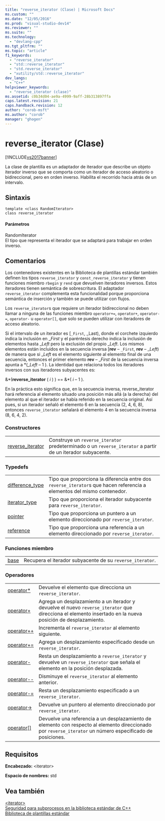 ```yaml
---
title: "reverse_iterator (Clase) | Microsoft Docs"
ms.custom: ""
ms.date: "12/05/2016"
ms.prod: "visual-studio-dev14"
ms.reviewer: ""
ms.suite: ""
ms.technology: 
  - "devlang-cpp"
ms.tgt_pltfrm: ""
ms.topic: "article"
f1_keywords: 
  - "reverse_iterator"
  - "std::reverse_iterator"
  - "std.reverse_iterator"
  - "xutility/std::reverse_iterator"
dev_langs: 
  - "C++"
helpviewer_keywords: 
  - "reverse_iterator (clase)"
ms.assetid: c0b34d04-ae9a-4999-9aff-28b313897ffa
caps.latest.revision: 21
caps.handback.revision: 12
author: "corob-msft"
ms.author: "corob"
manager: "ghogen"
---
```

# reverse_iterator (Clase)
[!INCLUDE[vs2017banner](../assembler/inline/includes/vs2017banner.md)]

La clase de plantilla es un adaptador de iterador que describe un objeto iterador inverso que se comporta como un iterador de acceso aleatorio o bidireccional, pero en orden inverso.  Habilita el recorrido hacia atrás de un intervalo.  
  
## Sintaxis  
  
```  
template <class RandomIterator>  
class reverse_iterator  
```  
  
#### Parámetros  
 RandomIterator  
 El tipo que representa el iterador que se adaptará para trabajar en orden inverso.  
  
## Comentarios  
 Los contenedores existentes en la Biblioteca de plantillas estándar también definen los tipos `reverse_iterator` y `const_reverse_iterator` y tienen funciones miembro `rbegin` y `rend` que devuelven iteradores inversos.  Estos iteradores tienen semántica de sobrescritura.  El adaptador `reverse_iterator` complementa esta funcionalidad porque proporciona semántica de inserción y también se puede utilizar con flujos.  
  
 Los `reverse_iterator`s que requiere un iterador bidireccional no deben llamar a ninguna de las funciones miembro `operator+=`, `operator+`, `operator-=`, `operator-` u `operator[]`, que solo se pueden utilizar con iteradores de acceso aleatorio.  
  
 Si el intervalo de un iterador es \[`_First`, \_Last\), donde el corchete izquierdo indica la inclusión en \_*First* y el paréntesis derecho indica la inclusión de elementos hasta \_*Left* pero la exclusión del propio \_*Left*.  Los mismos elementos están incluidos en la secuencia inversa \[**rev** – `_First`, **rev** – \_*Left*\) de manera que si \_*Left* es el elemento siguiente al elemento final de una secuencia, entonces el primer elemento **rev** – \_*First* de la secuencia inversa apunta a \*\(\_*Left* – 1 \).  La identidad que relaciona todos los iteradores inversos con sus iteradores subyacentes es:  
  
 &\*\(**reverse\_iterator** \( *i* \) \) \=\= &\*\( *i* – 1 \).  
  
 En la práctica esto significa que, en la secuencia inversa, reverse\_iterator hará referencia al elemento situado una posición más allá \(a la derecha\) del elemento al que el iterador se había referido en la secuencia original.  Así pues, si un iterador señaló el elemento 6 en la secuencia \(2, 4, 6, 8\), entonces `reverse_iterator` señalará el elemento 4 en la secuencia inversa \(8, 6, 4, 2\).  
  
### Constructores  
  
|||  
|-|-|  
|[reverse\_iterator](../Topic/reverse_iterator::reverse_iterator.md)|Construye un `reverse_iterator` predeterminado o un `reverse_iterator` a partir de un iterador subyacente.|  
  
### Typedefs  
  
|||  
|-|-|  
|[difference\_type](../Topic/reverse_iterator::difference_type.md)|Tipo que proporciona la diferencia entre dos `reverse_iterator`s que hacen referencia a elementos del mismo contenedor.|  
|[iterator\_type](../Topic/reverse_iterator::iterator_type.md)|Tipo que proporciona el iterador subyacente para `reverse_iterator`.|  
|[pointer](../Topic/reverse_iterator::pointer.md)|Tipo que proporciona un puntero a un elemento direccionado por `reverse_iterator`.|  
|[reference](../Topic/reverse_iterator::reference.md)|Tipo que proporciona una referencia a un elemento direccionado por `reverse_iterator`.|  
  
### Funciones miembro  
  
|||  
|-|-|  
|[base](../Topic/reverse_iterator::base.md)|Recupera el iterador subyacente de su `reverse_iterator`.|  
  
### Operadores  
  
|||  
|-|-|  
|[operator\*](../Topic/reverse_iterator::operator*.md)|Devuelve el elemento que direcciona un `reverse_iterator`.|  
|[operator\+](../Topic/reverse_iterator::operator+.md)|Agrega un desplazamiento a un iterador y devuelve el nuevo `reverse_iterator` que direcciona el elemento insertado en la nueva posición de desplazamiento.|  
|[operator\+\+](../Topic/reverse_iterator::operator++.md)|Incrementa el `reverse_iterator` al elemento siguiente.|  
|[operator\+\=](../Topic/reverse_iterator::operator+=.md)|Agrega un desplazamiento especificado desde un `reverse_iterator`.|  
|[operator\-](../Topic/reverse_iterator::operator-.md)|Resta un desplazamiento a `reverse_iterator` y devuelve un `reverse_iterator` que señala el elemento en la posición desplazada.|  
|[operator\-\-](../Topic/reverse_iterator::operator--.md)|Disminuye el `reverse_iterator` al elemento anterior.|  
|[operator\-\=](../Topic/reverse_iterator::operator-=.md)|Resta un desplazamiento especificado a un `reverse_iterator`.|  
|[operator\-\>](../Topic/reverse_iterator::operator-%3E.md)|Devuelve un puntero al elemento direccionado por `reverse_iterator`.|  
|[operator&#91;&#93;](../Topic/reverse_iterator::operator.md)|Devuelve una referencia a un desplazamiento de elemento con respecto al elemento direccionado por `reverse_iterator` un número especificado de posiciones.|  
  
## Requisitos  
 **Encabezado:** \<iterator\>  
  
 **Espacio de nombres:** std  
  
## Vea también  
 [\<iterator\>](../standard-library/iterator.md)   
 [Seguridad para subprocesos en la biblioteca estándar de C\+\+](../standard-library/thread-safety-in-the-cpp-standard-library.md)   
 [Biblioteca de plantillas estándar](../misc/standard-template-library.md)